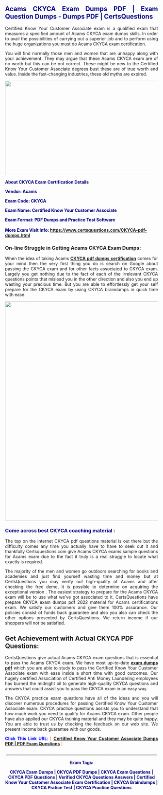 <h2 style="text-align: justify;"><span style="color: #000080;">Acams CKYCA Exam Dumps PDF | Exam Question Dumps - Dumps PDF | CertsQuestions</span></h2>
<p style="text-align: justify;">Certified Know Your Customer Associate exam is a qualified exam that measures a specified amount of Acams  CKYCA exam dumps skills. In order to avail the possibilities of carrying out a superior job and to perform using the huge organizations you must do Acams CKYCA exam certification.</p>
<p style="text-align: justify;">You will find normally those men and women that are unhappy along with your achievement. They may argue that these Acams  CKYCA exam are of no worth but this can be not correct. These might be new to the Certified Know Your Customer Associate degrees bust these are of true worth and value. Inside the fast-changing industries, these old myths are expired.</p>
<p><img style="display: block; margin-left: auto; margin-right: auto;" src="https://i.imgur.com/eaP4ae9.png" width="840" height="310" /></p>
<p><span style="color: #000080;"><strong>About CKYCA Exam Certification Details</strong></span></p>
<p><span style="color: #000080;"><strong>Vendor: Acams<br /></strong></span></p>
<p><span style="color: #000080;"><strong>Exam Code: CKYCA</strong></span></p>
<p><span style="color: #000080;"><strong>Exam Name: Certified Know Your Customer Associate</strong></span></p>
<p><span style="color: #000080;"><strong>Exam Format: PDF Dumps and Practice Test Software<br /><br />More Exam Visit Info: <span style="color: #ff6600;"><a href="https://www.certsquestions.com/CKYCA-pdf-dumps.html">https://www.certsquestions.com/CKYCA-pdf-dumps.html</a></span></strong></span></p>
<h3>On-line Struggle in Getting Acams CKYCA Exam Dumps:</h3>
<p style="text-align: justify;">When the idea of taking Acams <a href="https://www.certsquestions.com/CKYCA-pdf-dumps.html"><strong> CKYCA pdf dumps certification</strong></a> comes for your mind then the very first thing you do is search on Google about passing the CKYCA exam and for other facts associated to CKYCA exam. Largely you get nothing due to the fact of each of the irrelevant CKYCA questions points that mislead you in the other direction and also you end up wasting your precious time. But you are able to effortlessly get your self prepare for the CKYCA exam by using CKYCA braindumps in quick time with ease.</p>
<p><a href="https://www.certsquestions.com/CKYCA-pdf-dumps.html"><img style="display: block; margin-left: auto; margin-right: auto;" src="https://i.imgur.com/pxhoKQ2.png" width="720" /></a></p>
<h3><span style="color: #000080;">Come across best  CKYCA coaching material :</span></h3>
<p style="text-align: justify;">The top on the internet CKYCA pdf questions material is out there but the difficulty comes any time you actually have to have to seek out it and thankfully Certsquestions.com give Acams CKYCA exams sample questions for Acams  exam due to the fact it truly is a real struggle to locate what exactly is required.</p>
<p style="text-align: justify;">The majority of the men and women go outdoors searching for books and academies and just find yourself wasting time and money but at CertsQuestions you may verify out high-quality of Acams  and after checking the free demo, it is possible to determine on acquiring the exceptional version . The easiest strategy to prepare for the Acams CKYCA exam will be to use what we've got associated to it. CertsQuestions have <span style="color: #000000;">prepare CKYCA exam dumps pdf 2022</span> material for Acams certifications exam. We satisfy our customers and give them 100% assurance. Our policies consist of funds back guarantee and also you also can check the other options presented by CertsQuestions. We return income if our shoppers will not be satisfied.</p>
<h2>Get Achievement with Actual CKYCA PDF Questions:</h2>
<p style="text-align: justify;">CertsQuestions give actual Acams CKYCA exam questions that is essential to pass the Acams  CKYCA exam. We have most up-to-date<strong>&nbsp;<a href="https://www.certsquestions.com/">exam dumps pdf</a></strong>&nbsp;which you are able to study to pass the Certified Know Your Customer Associate exam with ease inside a short time with good outcomes. Our hugely certified Association of Certified Anti Money Laundering employees has burned the midnight oil to generate high-quality CKYCA questions and answers that could assist you to pass the CKYCA exam in an easy way.</p>
<p style="text-align: justify;">The CKYCA practice exam questions have all of the ideas and you will discover numerous procedures for passing Certified Know Your Customer Associate exam. CKYCA practice questions assists you to understand that how much work you need to qualify for Acams  CKYCA exam. Other people have also applied our CKYCA training material and they may be quite happy. You are able to trust us by checking the feedback on our web site. We present income back guarantee with our goods.</p>
<p style="text-align: justify;"><span style="color: #0000ff;"><strong>Click This Link URL</strong>:</span> <span style="color: #ff6600;">[ <strong><a href="https://www.certsquestions.com/association-of-certified-anti-money-laundering-certification.html">Certified Know Your Customer Associate Dumps PDF | PDF Exam Questions</a></strong> ]</span></p>
<p style="text-align: center;">______________________________________________________________________________</p>
<p style="text-align: center;"><span style="color: #000080;"><strong>Exam Tags:</strong></span></p>
<p style="text-align: center;"><span style="color: #000080;"><strong>CKYCA Exam Dumps | CKYCA PDF Dumps | CKYCA Exam Questions | CKYCA PDF Questions | Verified CKYCA Questions Answers | Certified Know Your Customer Associate Exam Certification | CKYCA Braindumps | CKYCA Pratice Test | CKYCA Practice Questions</strong></span></p>
